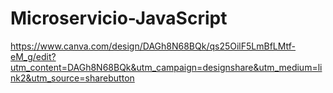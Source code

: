 # Microservicio-JavaScript

https://www.canva.com/design/DAGh8N68BQk/qs25OilF5LmBfLMtf-eM_g/edit?utm_content=DAGh8N68BQk&utm_campaign=designshare&utm_medium=link2&utm_source=sharebutton

